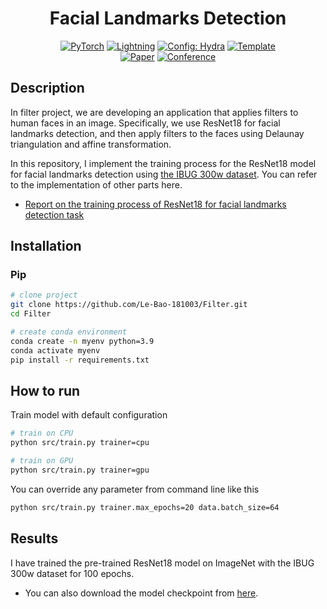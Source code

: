 <div align="center">

# Facial Landmarks Detection

<a href="https://pytorch.org/get-started/locally/"><img alt="PyTorch" src="https://img.shields.io/badge/PyTorch-ee4c2c?logo=pytorch&logoColor=white"></a>
<a href="https://pytorchlightning.ai/"><img alt="Lightning" src="https://img.shields.io/badge/-Lightning-792ee5?logo=pytorchlightning&logoColor=white"></a>
<a href="https://hydra.cc/"><img alt="Config: Hydra" src="https://img.shields.io/badge/Config-Hydra-89b8cd"></a>
<a href="https://github.com/ashleve/lightning-hydra-template"><img alt="Template" src="https://img.shields.io/badge/-Lightning--Hydra--Template-017F2F?style=flat&logo=github&labelColor=gray"></a><br>
[![Paper](http://img.shields.io/badge/paper-arxiv.1001.2234-B31B1B.svg)](https://www.nature.com/articles/nature14539)
[![Conference](http://img.shields.io/badge/AnyConference-year-4b44ce.svg)](https://papers.nips.cc/paper/2020)

</div>

## Description

In filter project, we are developing an application that applies filters to human faces in an image. Specifically, we use  ResNet18 for facial landmarks detection, and then apply filters to the faces using Delaunay triangulation and affine transformation.

In this repository, I implement the training process for the ResNet18 model for facial landmarks detection using [the IBUG 300w dataset](https://www.kaggle.com/datasets/toxicloser/ibug-300w-large-face-landmark-dataset). You can refer to the implementation of other parts here.

- [Report on the training process of ResNet18 for facial landmarks detection task](https://api.wandb.ai/links/project_ai/eiifb8yy)

## Installation

### Pip

```bash
# clone project
git clone https://github.com/Le-Bao-181003/Filter.git
cd Filter

# create conda environment
conda create -n myenv python=3.9
conda activate myenv
pip install -r requirements.txt

```

## How to run

Train model with default configuration

```bash
# train on CPU
python src/train.py trainer=cpu

# train on GPU
python src/train.py trainer=gpu

```

You can override any parameter from command line like this

```bash
python src/train.py trainer.max_epochs=20 data.batch_size=64

```

## Results

I have trained the pre-trained ResNet18 model on ImageNet with the IBUG 300w dataset for 100 epochs. 
- You can also download the model checkpoint from [here](https://drive.google.com/drive/folders/1Gk5c9BTwBVIxR8TdIx89jSUVQteW4uM4?usp=sharing).
